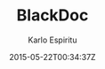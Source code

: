 ---
title: "BlackDoc"
github: https://github.com/karloespiritu/BlackDoc
demo: http://karloespiritu.com/blackdoc
author: Karlo Espiritu

ssg:
  - Jekyll
cms:
  - No Cms
date: 2015-05-22T00:34:37Z
github_branch: master
description: "A two-column Jekyll theme for websites that require a master-detail layout for viewing of content"
---
